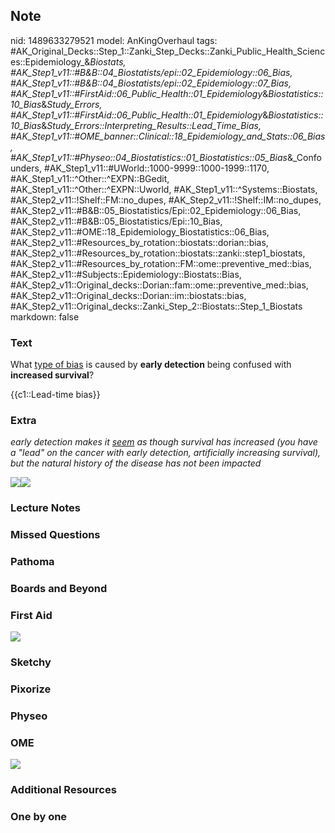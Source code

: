 ## Note
nid: 1489633279521
model: AnKingOverhaul
tags: #AK_Original_Decks::Step_1::Zanki_Step_Decks::Zanki_Public_Health_Sciences::Epidemiology_&_Biostats, #AK_Step1_v11::#B&B::04_Biostatists/epi::02_Epidemiology::06_Bias, #AK_Step1_v11::#B&B::04_Biostatists/epi::02_Epidemiology::07_Bias, #AK_Step1_v11::#FirstAid::06_Public_Health::01_Epidemiology_&_Biostatistics::10_Bias_&_Study_Errors, #AK_Step1_v11::#FirstAid::06_Public_Health::01_Epidemiology_&_Biostatistics::10_Bias_&_Study_Errors::Interpreting_Results::Lead_Time_Bias, #AK_Step1_v11::#OME_banner::Clinical::18_Epidemiology_and_Stats::06_Bias, #AK_Step1_v11::#Physeo::04_Biostatistics::01_Biostatistics::05_Bias_&_Confounders, #AK_Step1_v11::#UWorld::1000-9999::1000-1999::1170, #AK_Step1_v11::^Other::^EXPN::BGedit, #AK_Step1_v11::^Other::^EXPN::Uworld, #AK_Step1_v11::^Systems::Biostats, #AK_Step2_v11::!Shelf::FM::no_dupes, #AK_Step2_v11::!Shelf::IM::no_dupes, #AK_Step2_v11::#B&B::05_Biostatistics/Epi::02_Epidemiology::06_Bias, #AK_Step2_v11::#B&B::05_Biostatistics/Epi::10_Bias, #AK_Step2_v11::#OME::18_Epidemiology_Biostatistics::06_Bias, #AK_Step2_v11::#Resources_by_rotation::biostats::dorian::bias, #AK_Step2_v11::#Resources_by_rotation::biostats::zanki::step1_biostats, #AK_Step2_v11::#Resources_by_rotation::FM::ome::preventive_med::bias, #AK_Step2_v11::#Subjects::Epidemiology::Biostats::Bias, #AK_Step2_v11::Original_decks::Dorian::fam::ome::preventive_med::bias, #AK_Step2_v11::Original_decks::Dorian::im::biostats::bias, #AK_Step2_v11::Original_decks::Zanki_Step_2::Biostats::Step_1_Biostats
markdown: false

### Text
What <u>type of bias</u> is caused by <b>early detection</b> being
confused with <b>increased survival</b>?
<div>
  {{c1::Lead-time bias}}
</div>

### Extra
<i>early detection makes it <u>seem</u> as though survival has
increased</i> <i>(you have a "lead" on the cancer with early
detection, artificially increasing survival)</i><i>, but the
natural history of the disease has not been impacted</i>
<div>
  <div><img src="paste-5013846037102593.jpg"><img src=
  "paste-5292220047425537.jpg"></div>
</div>

### Lecture Notes


### Missed Questions


### Pathoma


### Boards and Beyond


### First Aid
<img src="tmpRDTcW1.png">

### Sketchy


### Pixorize


### Physeo


### OME
<div class="ome-widget">
  <a href=
  "https://onlinemeded.org/spa/epidemiology-and-stats/bias/acquire?ref=anki">
  <img src="_OME_AnkiFlashcards_Lesson_1.png"></a>
</div>

### Additional Resources


### One by one

